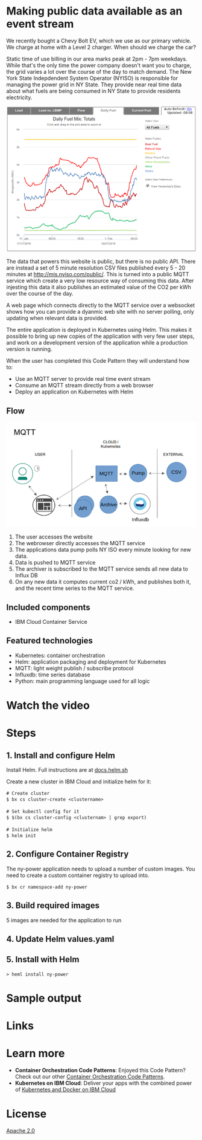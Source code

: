# Making public data available as an event stream #

We recently bought a Chevy Bolt EV, which we use as our primary
vehicle. We charge at home with a Level 2 charger. When should we
charge the car?

Static time of use billing in our area marks peak at 2pm - 7pm
weekdays. While that's the only time the power company doesn't want
you to charge, the grid varies a lot over the course of the day to
match demand. The New York State Indepdendent System Operator (NYISO)
is responsible for managing the power grid in NY State. They provide
near real time data about what fuels are being consumed in NY State to
provide residents electricity.

![NY Power Realtime Grid](web/images/screenshot_372.png)

The data that powers this website is public, but there is no public
API. There are instead a set of 5 minute resolution CSV files
published every 5 - 20 minutes at http://mis.nyiso.com/public/. This
is turned into a public MQTT service which create a very low resource
way of consuming this data. After injesting this data it also
publishes an estimated value of the CO2 per kWh over the course of the
day.

A web page which connects directly to the MQTT service over a
websocket shows how you can provide a dyanmic web site with no server
polling, only updating when relevant data is provided.

The entire application is deployed in Kubernetes using Helm. This
makes it possible to bring up new copies of the application with very
few user steps, and work on a development version of the application
while a production version is running.

When the user has completed this Code Pattern they will understand how
to:

* Use an MQTT server to provide real time event stream
* Consume an MQTT stream directly from a web browser
* Deploy an application on Kubernetes with Helm

## Flow

![Architecture Diagram](web/images/arch-diagram.png)

1. The user accesses the website
2. The webrowser directly accesses the MQTT service
3. The applications data pump polls NY ISO every minute looking for
   new data.
4. Data is pushed to MQTT service
5. The archiver is subscribed to the MQTT service sends all new data
   to Influx DB
6. On any new data it computes current co2 / kWh, and publishes both
   it, and the recent time series to the MQTT service.

## Included components

* IBM Cloud Container Service

## Featured technologies

* Kubernetes: container orchestration
* Helm: application packaging and deployment for Kubernetes
* MQTT: light weight publish / subscribe protocol
* Influxdb: time series database
* Python: main programming language used for all logic

# Watch the video

# Steps

## 1. Install and configure Helm

Install Helm. Full instructions are
at [docs.helm.sh](https://docs.helm.sh/using_helm/#installing-helm)

Create a new cluster in IBM Cloud and initialize helm for it:

```
# Create cluster
$ bx cs cluster-create <clustername>

# Set kubectl config for it
$ $(bx cs cluster-config <clusternam> | grep export)

# Initialize helm
$ helm init
```

## 2. Configure Container Registry

The ny-power application needs to upload a number of custom
images. You need to create a custom container registry to upload into.

```
$ bx cr namespace-add ny-power
```

## 3. Build required images

5 images are needed for the application to run

## 4. Update Helm values.yaml

## 5. Install with Helm

```
> heml install ny-power
```

# Sample output

# Links

# Learn more

* **Container Orchestration Code Patterns**: Enjoyed this Code Pattern? Check out our other [Container Orchestration Code Patterns](https://developer.ibm.com/code/technologies/container-orchestration/).
* **Kubernetes on IBM Cloud**: Deliver your apps with the combined power of [Kubernetes and Docker on IBM Cloud](https://www.ibm.com/cloud-computing/bluemix/containers)

# License
[Apache 2.0](LICENSE)
